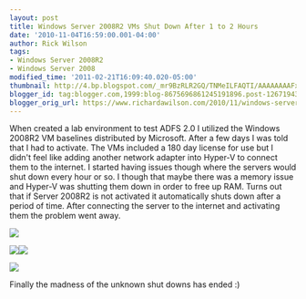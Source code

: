 ```yaml
---
layout: post
title: Windows Server 2008R2 VMs Shut Down After 1 to 2 Hours
date: '2010-11-04T16:59:00.001-04:00'
author: Rick Wilson
tags:
- Windows Server 2008R2
- Windows Server 2008
modified_time: '2011-02-21T16:09:40.020-05:00'
thumbnail: http://4.bp.blogspot.com/_mr9BzRLR2GQ/TNMeILFAQTI/AAAAAAAAFxY/rdcLCuubc-c/s72-c/activate1.png
blogger_id: tag:blogger.com,1999:blog-8675696861245191896.post-1267194315839592586
blogger_orig_url: https://www.richardawilson.com/2010/11/windows-server-2008r2-vms-shut-down.html
---
```


When created a lab environment to test ADFS 2.0 I utilized the Windows 2008R2 VM baselines distributed by Microsoft.  After a few days I was told that I had to activate.  The VMs included a 180 day license for use but I didn't feel like adding another network adapter into Hyper-V to connect them to the internet.  I started having issues though where the servers would shut down every hour or so.  I though that maybe there was a memory issue and Hyper-V was shutting them down in order to free up RAM.  Turns out that if Server 2008R2 is not activated it automatically shuts down after a period of time.  After connecting the server to the internet and activating them the problem went away.

[![](http://4.bp.blogspot.com/_mr9BzRLR2GQ/TNMeILFAQTI/AAAAAAAAFxY/rdcLCuubc-c/s400/activate1.png)](http://4.bp.blogspot.com/_mr9BzRLR2GQ/TNMeILFAQTI/AAAAAAAAFxY/rdcLCuubc-c/s1600/activate1.png)

[![](http://2.bp.blogspot.com/_mr9BzRLR2GQ/TNMeLx8jCOI/AAAAAAAAFxc/vWvmt0MDG0I/s400/activate2.png)](http://2.bp.blogspot.com/_mr9BzRLR2GQ/TNMeLx8jCOI/AAAAAAAAFxc/vWvmt0MDG0I/s1600/activate2.png)[![](http://2.bp.blogspot.com/_mr9BzRLR2GQ/TNMePH0vfVI/AAAAAAAAFxg/5L_V-0kRZfE/s400/activate3.png)](http://2.bp.blogspot.com/_mr9BzRLR2GQ/TNMePH0vfVI/AAAAAAAAFxg/5L_V-0kRZfE/s1600/activate3.png)

[![](http://4.bp.blogspot.com/_mr9BzRLR2GQ/TNMeSiN5WuI/AAAAAAAAFxk/6Dp0FstXzgk/s320/activate4.png)](http://4.bp.blogspot.com/_mr9BzRLR2GQ/TNMeSiN5WuI/AAAAAAAAFxk/6Dp0FstXzgk/s1600/activate4.png)

Finally the madness of the unknown shut downs has ended :)

